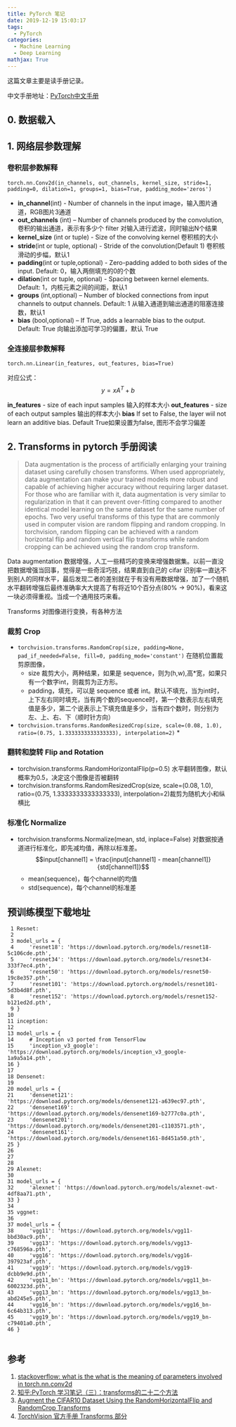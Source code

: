 ```yaml
---
title: PyTorch 笔记
date: 2019-12-19 15:03:17
tags:
  - PyTorch
categories:
  - Machine Learning
  - Deep Learning 
mathjax: True
---
```

这篇文章主要是读手册记录。

中文手册地址：[PyTorch中文手册](https://pytorch-cn.readthedocs.io/zh/latest/)

## 0. 数据载入

## 1. 网络层参数理解
###  卷积层参数解释
```
torch.nn.Conv2d(in_channels, out_channels, kernel_size, stride=1, padding=0, dilation=1, groups=1, bias=True, padding_mode='zeros')
```
* **in_channel**(int) - Number of channels in the input image，输入图片通道，RGB图片3通道
* **out_channels** (int) – Number of channels produced by the convolution, 卷积的输出通道，表示有多少个 filter 对输入进行滤波，同时输出N个结果
* **kernel_size** (int or tuple) - Size of the convolving kernel 卷积核的大小
* **stride**(int or tuple, optional) - Stride of the convolution(Default 1) 卷积核滑动的步幅，默认1
* **padding**(int or tuple,optional) - Zero-padding added to both sides of the input. Default: 0，输入两侧填充的0的个数
* **dilation**(int or tuple, optional) - Spacing between kernel elements. Default: 1，内核元素之间的间距，默认1
* **groups** (int,optional) – Number of blocked connections from input channels to output channels. Default: 1 从输入通道到输出通道的阻塞连接数，默认1
* **bias** (bool,optional) – If True, adds a learnable bias to the output. Default: True 向输出添加可学习的偏置，默认 True

### 全连接层参数解释

```
torch.nn.Linear(in_features, out_features, bias=True)
```
对应公式：
$$y = x A^T + b$$

**in_features** - size of each input samples 输入的样本大小
**out_features** - size of each output samples 输出的样本大小
**bias** If set to False, the layer wiil not learn an additive bias. Default True如果设置为false, 图形不会学习偏差

## 2. Transforms in pytorch 手册阅读
>Data augmentation is the process of artificially enlarging your training dataset using carefully chosen transforms.
>When used appropriately, data augmentation can make your trained models more robust and capable of achieving higher accuracy without requiring larger dataset.
For those who are familiar with it, data augmentation is very similar to regularization in that it can prevent over-fitting compared to another identical model learning on the same dataset for the same number of epochs.
Two very useful transforms of this type that are commonly used in computer vision are random flipping and random cropping.
In torchvision, random flipping can be achieved with a random horizontal flip and random vertical flip transforms while random cropping can be achieved using the random crop transform.

Data augmentation 数据增强，人工一些精巧的变换来增强数据集。以前一直没把数据增强当回事，觉得是一些奇淫巧技，结果直到自己的 cifar 识别率一直达不到别人的同样水平，最后发现二者的差别就在于有没有用数据增强，加了一个随机水平翻转增强后最终准确率大大提高了有将近10个百分点(80% -> 90%)，看来这一块必须得重视。当成一个通用技巧来看。

Transforms 对图像进行变换，有各种方法

### 裁剪 Crop
* `torchvision.transforms.RandomCrop(size, padding=None, pad_if_needed=False, fill=0, padding_mode='constant')`
在随机位置裁剪原图像，
    * size 裁剪大小，两种结果，如果是 sequence，则为(h,w),高*宽，如果只有一个数字int，则裁剪为正方形。
    * padding，填充，可以是 sequence 或者 int。默认不填充，当为int时，上下左右同时填充，当有两个数的sequence时，第一个数表示左右填充值是多少，第二个说表示上下填充值是多少，当有四个数时，则分别为左、上、右、下（顺时针方向）
* `torchvision.transforms.RandomResizedCrop(size, scale=(0.08, 1.0), ratio=(0.75, 1.3333333333333333), interpolation=2)`
    *
### 翻转和旋转 Flip and Rotation
 * torchvision.transforms.RandomHorizontalFlip(p=0.5) 水平翻转图像，默认概率为0.5，决定这个图像是否被翻转
 * torchvision.transforms.RandomResizedCrop(size, scale=(0.08, 1.0), ratio=(0.75, 1.3333333333333333), interpolation=2)裁剪为随机大小和纵横比

### 标准化 Normalize
* torchvision.transforms.Normalize(mean, std, inplace=False)
对数据按通道进行标准化，即先减均值，再除以标准差。
$$input[channel1] = \frac{input[channel1] - mean[channel1]}{std[channel1]}$$
    * mean(sequence)，每个channel的均值
    * std(sequence)，每个channel的标准差


## 预训练模型下载地址

```
 1 Resnet:
 2 
 3 model_urls = {
 4     'resnet18': 'https://download.pytorch.org/models/resnet18-5c106cde.pth',
 5     'resnet34': 'https://download.pytorch.org/models/resnet34-333f7ec4.pth',
 6     'resnet50': 'https://download.pytorch.org/models/resnet50-19c8e357.pth',
 7     'resnet101': 'https://download.pytorch.org/models/resnet101-5d3b4d8f.pth',
 8     'resnet152': 'https://download.pytorch.org/models/resnet152-b121ed2d.pth',
 9 }
10 
11 inception:
12 
13 model_urls = {
14     # Inception v3 ported from TensorFlow
15     'inception_v3_google': 'https://download.pytorch.org/models/inception_v3_google-1a9a5a14.pth',
16 }
17 
18 Densenet:
19 
20 model_urls = {
21     'densenet121': 'https://download.pytorch.org/models/densenet121-a639ec97.pth',
22     'densenet169': 'https://download.pytorch.org/models/densenet169-b2777c0a.pth',
23     'densenet201': 'https://download.pytorch.org/models/densenet201-c1103571.pth',
24     'densenet161': 'https://download.pytorch.org/models/densenet161-8d451a50.pth',
25 }
26 
27 
28 
29 Alexnet:
30 
31 model_urls = {
32     'alexnet': 'https://download.pytorch.org/models/alexnet-owt-4df8aa71.pth',
33 }
34 
35 vggnet:
36 
37 model_urls = {
38     'vgg11': 'https://download.pytorch.org/models/vgg11-bbd30ac9.pth',
39     'vgg13': 'https://download.pytorch.org/models/vgg13-c768596a.pth',
40     'vgg16': 'https://download.pytorch.org/models/vgg16-397923af.pth',
41     'vgg19': 'https://download.pytorch.org/models/vgg19-dcbb9e9d.pth',
42     'vgg11_bn': 'https://download.pytorch.org/models/vgg11_bn-6002323d.pth',
43     'vgg13_bn': 'https://download.pytorch.org/models/vgg13_bn-abd245e5.pth',
44     'vgg16_bn': 'https://download.pytorch.org/models/vgg16_bn-6c64b313.pth',
45     'vgg19_bn': 'https://download.pytorch.org/models/vgg19_bn-c79401a0.pth',
46 }


```

## 参考

1. [stackoverflow: what is the what is the meaning of parameters involved in torch.nn.conv2d
](https://stackoverflow.com/questions/56675943/what-is-the-meaning-of-parameters-involved-in-torch-nn-conv2d)
2. [知乎:PyTorch 学习笔记（三）：transforms的二十二个方法](https://zhuanlan.zhihu.com/p/53367135)
3. [Augment the CIFAR10 Dataset Using the RandomHorizontalFlip and RandomCrop Transforms](https://www.aiworkbox.com/lessons/augment-the-cifar10-dataset-using-the-randomhorizontalflip-and-randomcrop-transforms)
4. [TorchVision 官方手册 Transforms 部分](https://pytorch.org/docs/stable/torchvision/transforms.html)

